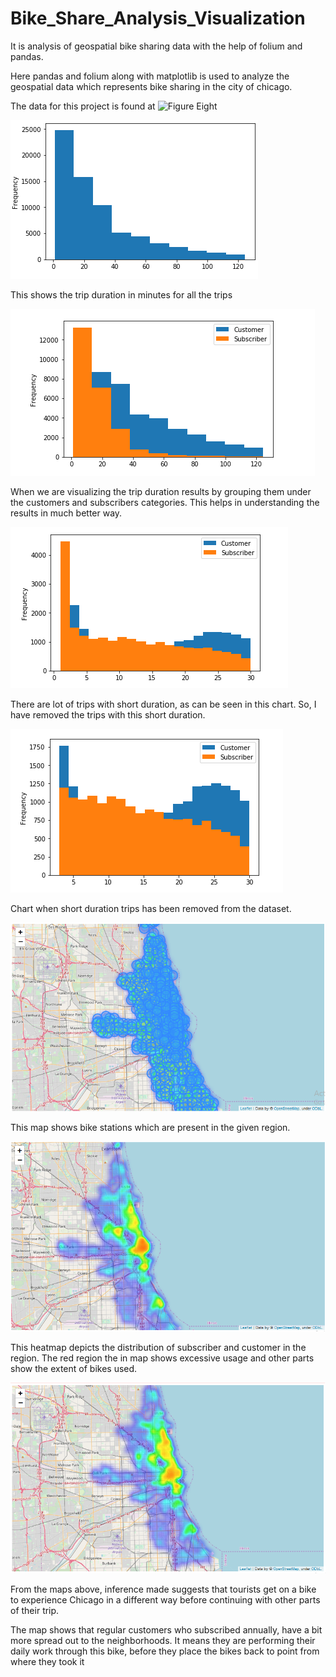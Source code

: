 # Bike_Share_Analysis_Visualization
It is analysis of geospatial bike sharing data with the help of folium and pandas.

Here pandas and folium along with matplotlib is used to analyze the geospatial data which represents bike sharing in the city of
chicago.

The data for this project is found at ![Figure Eight](https://www.figure-eight.com/data-for-everyone/)

![Fig-1](https://github.com/Palash09/Bike_Share_Analysis_Visualization/blob/master/Fig.1.png)

This shows the trip duration in minutes for all the trips

![Fig-2](https://github.com/Palash09/Bike_Share_Analysis_Visualization/blob/master/Fig.2.png)

When we are visualizing the trip duration results by grouping them under the customers and subscribers categories. This helps in
understanding the results in much better way.

![Fig-3](https://github.com/Palash09/Bike_Share_Analysis_Visualization/blob/master/Fig.3.png)

There are lot of trips with short duration, as can be seen in this chart. So, I have removed the trips with this short duration.

![Fig-4](https://github.com/Palash09/Bike_Share_Analysis_Visualization/blob/master/Fig.4.png)

Chart when short duration trips has been removed from the dataset.

![Map-1](https://github.com/Palash09/Bike_Share_Analysis_Visualization/blob/master/Map-1.png)

This map shows bike stations which are present in the given region.

![Map-2](https://github.com/Palash09/Bike_Share_Analysis_Visualization/blob/master/Map-2.png)

This heatmap depicts the distribution of subscriber and customer in the region. The red region the in map shows excessive usage
and other parts show the extent of bikes used.

![Map-3](https://github.com/Palash09/Bike_Share_Analysis_Visualization/blob/master/Map-3.png)

From the maps above, inference made suggests that tourists get on a bike to experience Chicago in a different way before continuing with other parts of their trip.

The map shows that regular customers who subscribed annually, have a bit more spread out to the neighborhoods. It means they
are performing their daily work through this bike, before they place the bikes back to point from where they took it


